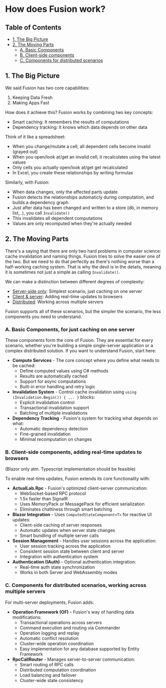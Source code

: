 # How does Fusion work?

## Table of Contents

- [1. The Big Picture](#1-the-big-picture)
- [2. The Moving Parts](#2-the-moving-parts)
  - [A. Basic Components](#a-basic-components-for-just-caching-on-one-server)
  - [B. Client-side components](#b-client-side-components-adding-real-time-updates-to-browsers)
  - [C. Components for distributed scenarios](#c-components-for-distributed-scenarios-working-across-multiple-servers)

## 1. The Big Picture

We said Fusion has two core capabilities:

1. Keeping Data Fresh
2. Making Apps Fast

How does it achieve this?
Fusion works by combining two key concepts:

- Smart caching: It remembers the results of computations
- Dependency tracking: It knows which data depends on other data

Think of it like a spreadsheet:

- When you change/mutate a cell, all dependent cells become invalid (grayed out)
- When you open/look at/get an invalid cell, it recalculates using the latest values
- Only cells you actually open/look at/get get recalculated
- In Excel, you create these relationships by writing formulas

Similarly, with Fusion:

- When data changes, only the affected parts update
- Fusion detects the relationships automaticly during computation, and builds a dependency graph
- Just after data has been changed and written to a store (db, in memory list,..), you call `Invalidate()`
- This invalidates all dependent computations
- Values are only recomputed when they're actually needed

## 2. The Moving Parts

There's a saying that there are only two hard problems in computer science: cache invalidation and naming things. Fusion tries to solve the easier one of the two. But we need to do that perfectly as there's nothing worse than a half-working caching system. That is why the devil is in the details, meaning it is sometimes not just a simple as calling `Invalidate()`.

We can make a distinction between different degrees of complexity:

- [Server-side only](#a-basic-components-for-just-caching-on-one-server): Simplest scenario, just caching on one server
- [Client & server](#b-client-side-components-adding-real-time-updates-to-browsers): Adding real-time updates to browsers
- [Distributed](#c-components-for-distributed-scenarios-working-across-multiple-servers): Working across multiple servers

Fusion supports all of these scenarios, but the simpler the scenario, the less components you need to understand.

### A. Basic Components, for just caching on one server

These components form the core of Fusion. They are essential for every scenario, whether you're building a simple single-server application or a complex distributed solution. If you want to understand Fusion, start here:

- **Compute Services** - The core concept where you define what needs to be cached:
  - Define computed values using C# methods
  - Results are automatically cached
  - Support for async computations
  - Built-in error handling and retry logic
- **Invalidation System** - Control cache invalidation using `using (Invalidation.Begin()) { ... }` blocks:
  - Explicit invalidation control
  - Transactional invalidation support
  - Batching of multiple invalidations
- **Dependency Tracking** - Fusion's system for tracking what depends on what:
  - Automatic dependency detection
  - Fine-grained invalidation
  - Minimal recomputation on changes

### B. Client-side components, adding real-time updates to browsers

(Blazor only atm. Typescript implementation should be feasible)

To enable real-time updates, Fusion extends its core functionality with:

- **ActualLab.Rpc** - Fusion's optimized client-server communication:
  - WebSocket-based RPC protocol
  - 1.5x faster than SignalR
  - Uses MemoryPack or MessagePack for efficient serialization
  - Eliminates chattiness through smart batching
- **Blazor Integration** - Uses `ComputedStateComponent<T>` for reactive UI updates:
  - Client-side caching of server responses
  - Automatic updates when server state changes
  - Smart bundling of multiple server calls
- **Session Management** - Handles user sessions across the application:
  - User session tracking across the application
  - Consistent session state between client and server
  - Integration with authentication system
- **Authentication (IAuth)** - Optional authentication integration:
  - Real-time auth state synchronization
  - Works in both Server and WebAssembly modes

### C. Components for distributed scenarios, working across multiple servers

For multi-server deployments, Fusion adds:

- **Operation Framework (OF)** - Fusion's way of handling data modifications:
  - Transactional operations across servers
  - Command execution and routing via Commander
  - Operation logging and replay
  - Automatic conflict resolution
  - Cluster-wide operation coordination
  - Easy implementation for any database supported by Entity Framework
- **RpcCallRouter** - Manages server-to-server communication:
  - Smart routing of RPC calls
  - Distributed computation coordination
  - Load balancing and failover
  - Cluster-wide state consistency
